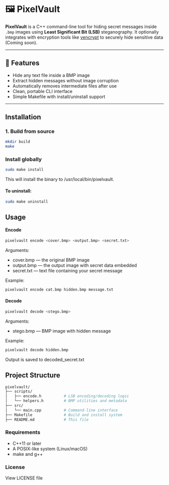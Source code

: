 # 🖼️ PixelVault

**PixelVault** is a C++ command-line tool for hiding secret messages inside `.bmp` images using **Least Significant Bit (LSB)** steganography. It optionally integrates with encryption tools like [vencrypt](https://vijayskk.github.io/vencrypt/) to securely hide sensitive data (Coming soon).

---

## 🔧 Features

- Hide any text file inside a BMP image
- Extract hidden messages without image corruption
- Automatically removes intermediate files after use
- Clean, portable CLI interface
- Simple Makefile with install/uninstall support

---

##  Installation

### 1. Build from source

```bash
mkdir build
make
```
### Install globally
```bash
sudo make install
```
This will install the binary to /usr/local/bin/pixelvault.

#### To uninstall:
```bash
sudo make uninstall
```


## Usage

#### Encode
```bash
pixelvault encode <cover.bmp> <output.bmp> <secret.txt> 
```
Arguments:
- cover.bmp — the original BMP image
- output.bmp — the output image with secret data embedded
- secret.txt — text file containing your secret message


Example:
```bash
pixelvault encode cat.bmp hidden.bmp message.txt
```
#### Decode
```bash
pixelvault decode <stego.bmp> 
```
Arguments:
- stego.bmp — BMP image with hidden message

Example:
```bash
pixelvault decode hidden.bmp
```
Output is saved to decoded_secret.txt


## Project Structure
```bash
pixelvault/
├── scripts/
│   ├── encode.h          # LSB encoding/decoding logic
│   └── helpers.h         # BMP utilities and metadata
├── src/
│   └── main.cpp          # Command-line interface
├── Makefile              # Build and install system
├── README.md             # This file
```


### Requirements
- C++11 or later
- A POSIX-like system (Linux/macOS)
- make and g++


### License

View LICENSE file
